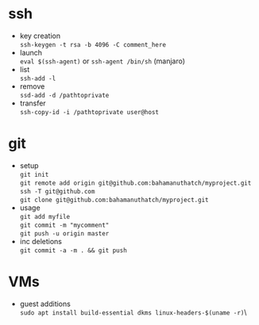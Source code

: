 # ssh
* key creation\
`ssh-keygen -t rsa -b 4096 -C comment_here`
* launch\
`eval $(ssh-agent)` or `ssh-agent /bin/sh` (manjaro)
* list\
`ssh-add -l`
* remove\
`ssd-add -d /pathtoprivate`
* transfer\
`ssh-copy-id -i /pathtoprivate user@host`

# git
* setup\
`git init`\
`git remote add origin git@github.com:bahamanuthatch/myproject.git`\
`ssh -T git@github.com`\
`git clone git@github.com:bahamanuthatch/myproject.git`
* usage\
`git add myfile`\
`git commit -m "mycomment"`\
`git push -u origin master`
* inc deletions\
`git commit -a -m . && git push`

# VMs
* guest additions\
`sudo apt install build-essential dkms linux-headers-$(uname -r)`\
